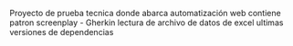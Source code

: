 Proyecto de prueba tecnica donde abarca automatización web
contiene patron screenplay - Gherkin
lectura de archivo de datos de excel
ultimas versiones de dependencias
